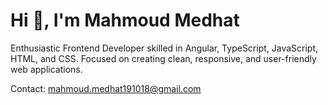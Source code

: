 # Hi  👋, I'm Mahmoud Medhat

Enthusiastic Frontend Developer skilled in Angular, TypeScript, JavaScript, HTML, and CSS.
Focused on creating clean, responsive, and user-friendly web applications.

Contact: mahmoud.medhat191018@gmail.com
